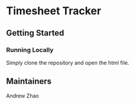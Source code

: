 # Timesheet Tracker
 
## Getting Started

### Running Locally

Simply clone the repository and open the html file.

## Maintainers
 
Andrew Zhao